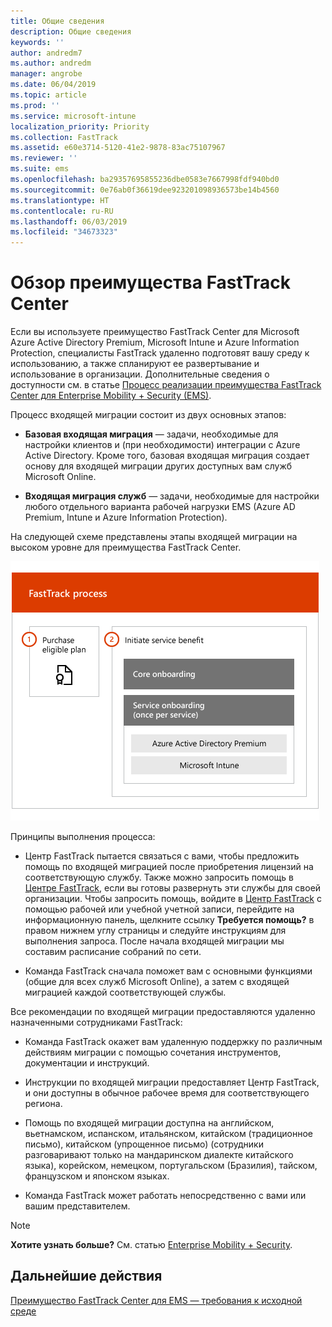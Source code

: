 ```yaml
---
title: Общие сведения
description: Общие сведения
keywords: ''
author: andredm7
ms.author: andredm
manager: angrobe
ms.date: 06/04/2019
ms.topic: article
ms.prod: ''
ms.service: microsoft-intune
localization_priority: Priority
ms.collection: FastTrack
ms.assetid: e60e3714-5120-41e2-9878-83ac75107967
ms.reviewer: ''
ms.suite: ems
ms.openlocfilehash: ba29357695855236dbe0583e7667998fdf940bd0
ms.sourcegitcommit: 0e76ab0f36619dee923201098936573be14b4560
ms.translationtype: HT
ms.contentlocale: ru-RU
ms.lasthandoff: 06/03/2019
ms.locfileid: "34673323"
---
```

# <a name="fasttrack-center-benefit-overview"></a>Обзор преимущества FastTrack Center

Если вы используете преимущество FastTrack Center для Microsoft Azure Active Directory Premium, Microsoft Intune и Azure Information Protection, специалисты FastTrack удаленно подготовят вашу среду к использованию, а также спланируют ее развертывание и использование в организации. Дополнительные сведения о доступности см. в статье [Процесс реализации преимущества FastTrack Center для Enterprise Mobility + Security (EMS)](EMS-fasttrack-process.md).

Процесс входящей миграции состоит из двух основных этапов:

-   **Базовая входящая миграция** — задачи, необходимые для настройки клиентов и (при необходимости) интеграции с Azure Active Directory. Кроме того, базовая входящая миграция создает основу для входящей миграции других доступных вам служб Microsoft Online.

-   **Входящая миграция служб** — задачи, необходимые для настройки любого отдельного варианта рабочей нагрузки EMS (Azure AD Premium, Intune и Azure Information Protection).

На следующей схеме представлены этапы входящей миграции на высоком уровне для преимущества FastTrack Center.

![Этапы входящей миграции на высоком уровне с использованием преимущества FastTrack Center](./media/ft-onboarding-process.png)

Принципы выполнения процесса:

- Центр FastTrack пытается связаться с вами, чтобы предложить помощь по входящей миграцией после приобретения лицензий на соответствующую службу. Также можно запросить помощь в [Центре FastTrack](https://go.microsoft.com/fwlink/?linkid=780698), если вы готовы развернуть эти службы для своей организации. Чтобы запросить помощь, войдите в [Центр FastTrack](https://go.microsoft.com/fwlink/?linkid=780698) с помощью рабочей или учебной учетной записи, перейдите на информационную панель, щелкните ссылку **Требуется помощь?** в правом нижнем углу страницы и следуйте инструкциям для выполнения запроса. После начала входящей миграции мы составим расписание собраний по сети.

-   Команда FastTrack сначала поможет вам с основными функциями (общие для всех служб Microsoft Online), а затем с входящей миграцией каждой соответствующей службы.

Все рекомендации по входящей миграции предоставляются удаленно назначенными сотрудниками FastTrack:

-   Команда FastTrack окажет вам удаленную поддержку по различным действиям миграции с помощью сочетания инструментов, документации и инструкций.

-   Инструкции по входящей миграции предоставляет Центр FastTrack, и они доступны в обычное рабочее время для соответствующего региона.

-   Помощь по входящей миграции доступна на английском, вьетнамском, испанском, итальянском, китайском (традиционное письмо), китайском (упрощенное письмо) (сотрудники разговаривают только на мандаринском диалекте китайского языка), корейском, немецком, португальском (Бразилия), тайском, французском и японском языках.

-   Команда FastTrack может работать непосредственно с вами или вашим представителем.

> [!NOTE]
> **Хотите узнать больше?** См. статью [Enterprise Mobility + Security](https://www.microsoft.com/cloud-platform/enterprise-mobility).

## <a name="next-steps"></a>Дальнейшие действия

[Преимущество FastTrack Center для EMS — требования к исходной среде](EMS-source-environment-expectations.md)
